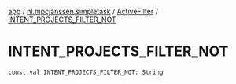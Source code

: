 [app](../../index.md) / [nl.mpcjanssen.simpletask](../index.md) / [ActiveFilter](index.md) / [INTENT_PROJECTS_FILTER_NOT](.)

# INTENT_PROJECTS_FILTER_NOT

`const val INTENT_PROJECTS_FILTER_NOT: `[`String`](https://kotlinlang.org/api/latest/jvm/stdlib/kotlin/-string/index.html)